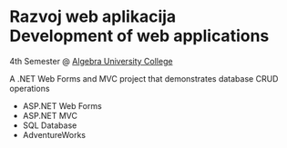 # Razvoj web aplikacija <br> Development of web applications
4th Semester @ [Algebra University College](https://www.algebra.hr/visoko-uciliste/en/)

A .NET Web Forms and MVC project that demonstrates database CRUD operations
- ASP.NET Web Forms
- ASP.NET MVC
- SQL Database
- AdventureWorks
